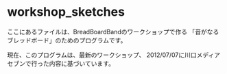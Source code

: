 workshop_sketches
=================
ここにあるファイルは、BreadBoardBandのワークショップで作る
「音がなるブレッドボード」のためのプログラムです。

現在、このプログラムは、最新のワークショップ、
2012/07/07に川口メディアセブンで行った内容に基づいています。
